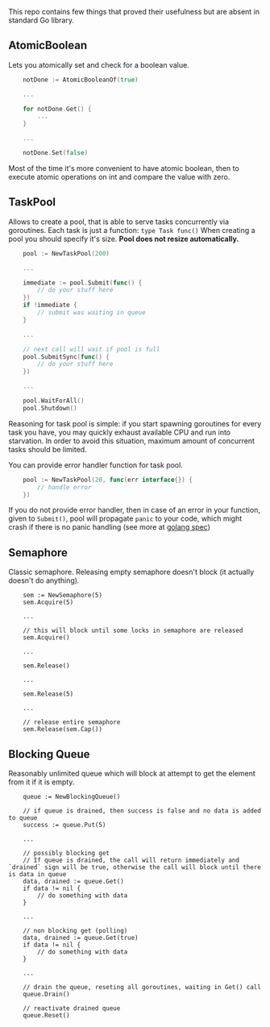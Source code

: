This repo contains few things that proved their usefulness but are absent in standard Go library.

## AtomicBoolean
Lets you atomically set and check for a boolean value.
```go
    notDone := AtomicBooleanOf(true)

    ...

    for notDone.Get() {
        ...
    }

    ...

    notDone.Set(false)
```

Most of the time it's more convenient to have atomic boolean, then to execute atomic operations on int and compare the value with zero.


## TaskPool
Allows to create a pool, that is able to serve tasks concurrently via goroutines.
Each task is just a function: `type Task func()`
When creating a pool you should specify it's size. **Pool does not resize automatically.**

```go
	pool := NewTaskPool(200)

	...

	immediate := pool.Submit(func() {
	    // do your stuff here
	})
	if !immediate {
		// submit was waiting in queue
	}

	...

    // next call will wait if pool is full
	pool.SubmitSync(func() {
        // do your stuff here
    })

	...

	pool.WaitForAll()
	pool.Shutdown()
```

Reasoning for task pool is simple: if you start spawning goroutines for every task you have, you may quickly exhaust available CPU and run into starvation.
In order to avoid this situation, maximum amount of concurrent tasks should be limited.

You can provide error handler function for task pool.
```go
    pool := NewTaskPool(20, func(err interface{}) {
    	// handle error
    })
```
If you do not provide error handler, then in case of an error in your function, given to `Submit()`,
pool will propagate `panic` to your code, which might crash if there is no panic handling (see more at
[golang spec](https://golang.org/ref/spec#Handling_panics))


## Semaphore
Classic semaphore. Releasing empty semaphore doesn't block (it actually doesn't do anything).
```
    sem := NewSemaphore(5)
    sem.Acquire(5)

    ...

    // this will block until some locks in semaphore are released
    sem.Acquire()

    ...

    sem.Release()

    ...

    sem.Release(5)

    ...

    // release entire semaphore
    sem.Release(sem.Cap())
```


## Blocking Queue
Reasonably unlimited queue which will block at attempt to get the element from it if it is empty.
```
    queue := NewBlockingQueue()

    // if queue is drained, then success is false and no data is added to queue
    success := queue.Put(5)

    ...

    // possibly blocking get
    // If queue is drained, the call will return immediately and `drained` sign will be true, otherwise the call will block until there is data in queue
    data, drained := queue.Get()
    if data != nil {
        // do something with data
    }

    ...

    // non blocking get (polling)
    data, drained := queue.Get(true)
    if data != nil {
        // do something with data
    }

    ...

    // drain the queue, reseting all goroutines, waiting in Get() call
    queue.Drain()

    // reactivate drained queue
    queue.Reset()
```
